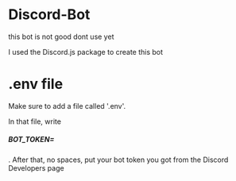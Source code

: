 # Discord-Bot
this bot is not good dont use yet

I used the Discord.js package to create this bot

# .env file

Make sure to add a file called '.env'. 

In that file, write 
##### BOT_TOKEN=
. After that, no spaces, put your bot token you got from the Discord Developers page
